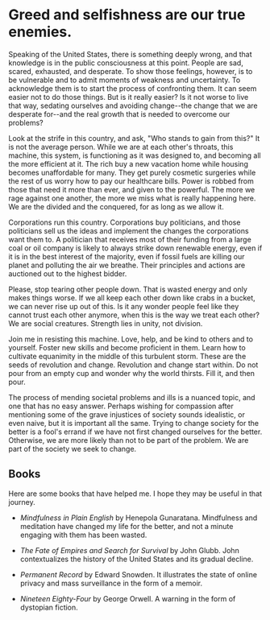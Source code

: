 # Greed and selfishness are our true enemies.

Speaking of the United States, there is something deeply wrong, and that
knowledge is in the public consciousness at this point. People are sad,
scared, exhausted, and desperate. To show those feelings, however, is to
be vulnerable and to admit moments of weakness and uncertainty. To
acknowledge them is to start the process of confronting them. It can
seem easier not to do those things. But is it really easier? Is it not
worse to live that way, sedating ourselves and avoiding change--the
change that we are desperate for--and the real growth that is needed to
overcome our problems?

Look at the strife in this country, and ask, "Who stands to gain from this?" It
is not the average person. While we are at each other's throats, this machine,
this system, is functioning as it was designed to, and becoming all the more
efficient at it. The rich buy a new vacation home while housing becomes
unaffordable for many. They get purely cosmetic surgeries while the rest of us
worry how to pay our healthcare bills. Power is robbed from those that need it
more than ever, and given to the powerful. The more we rage against one another,
the more we miss what is really happening here. We are the divided and the
conquered, for as long as we allow it.

Corporations run this country. Corporations buy politicians, and those
politicians sell us the ideas and implement the changes the corporations
want them to. A politician that receives most of their funding from a
large coal or oil company is likely to always strike down renewable
energy, even if it is in the best interest of the majority, even if
fossil fuels are killing our planet and polluting the air we breathe.
Their principles and actions are auctioned out to the highest
bidder.

Please, stop tearing other people down. That is wasted energy and only
makes things worse. If we all keep each other down like crabs in a
bucket, we can never rise up out of this. Is it any wonder people feel
like they cannot trust each other anymore, when this is the way we treat
each other? We are social creatures. Strength lies in unity, not division.

Join me in resisting this machine. Love, help, and be kind to others and
to yourself. Foster new skills and become proficient in them. Learn
how to cultivate equanimity in the middle of this turbulent storm.
These are the seeds of revolution and change. Revolution and change
start within. Do not pour from an empty cup and wonder why the world
thirsts. Fill it, and then pour.

The process of mending societal problems and ills is a nuanced topic,
and one that has no easy answer. Perhaps wishing for compassion after
mentioning some of the grave injustices of society sounds idealistic, or
even naive, but it is important all the same. Trying to change society
for the better is a fool's errand if we have not first changed ourselves
for the better. Otherwise, we are more likely than not to be part of the
problem. We are part of the society we seek to change.

## Books

Here are some books that have helped me. I hope they may be useful
in that journey.

- *Mindfulness in Plain English* by Henepola Gunaratana. Mindfulness
  and meditation have changed my life for the better, and not a minute
  engaging with them has been wasted.

- *The Fate of Empires and Search for Survival* by John Glubb. John
  contextualizes the history of the United States and its gradual
  decline.

- *Permanent Record* by Edward Snowden. It illustrates the state of
  online privacy and mass surveillance in the form of a memoir.

- *Nineteen Eighty-Four* by George Orwell. A warning in the form of
  dystopian fiction.
